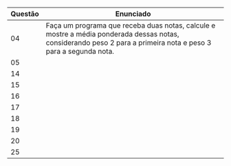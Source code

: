 <h3 align = center Lista de Questões Propostas </h3>

| Questão | Enunciado |
| --- | --- |
| 04 | Faça um programa que receba duas notas, calcule e mostre a média ponderada dessas notas, considerando peso 2 para a primeira nota e peso 3 para a segunda nota. |
| 05 |  |
| 14 |  |
| 15 |  |
| 16 |  |
| 17 |  |
| 18 |  |
| 19 |  |
| 20 |  |
| 25 |  |
